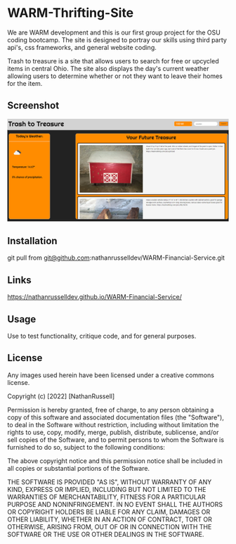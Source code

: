 # WARM-Thrifting-Site

We are WARM development and this is our first group project for the OSU coding bootcamp. The site is designed to portray our skills using third party api's, css frameworks, and general website coding. 

Trash to treasure is a site that allows users to search for free or upcycled items in central Ohio. The site also displays the day's current weather allowing users to determine whether or not they want to leave their homes for the item. 

## Screenshot

![Website Screenshot](./images/Website_Example.png)


## Installation

git pull from git@github.com:nathanrusselldev/WARM-Financial-Service.git

## Links

https://nathanrusselldev.github.io/WARM-Financial-Service/

## Usage

Use to test functionality, critique code, and for general purposes. 


## License

Any images used herein have been licensed under a creative commons license.

Copyright (c) [2022] [NathanRussell]

Permission is hereby granted, free of charge, to any person obtaining a copy
of this software and associated documentation files (the "Software"), to deal
in the Software without restriction, including without limitation the rights
to use, copy, modify, merge, publish, distribute, sublicense, and/or sell
copies of the Software, and to permit persons to whom the Software is
furnished to do so, subject to the following conditions:

The above copyright notice and this permission notice shall be included in all
copies or substantial portions of the Software.

THE SOFTWARE IS PROVIDED "AS IS", WITHOUT WARRANTY OF ANY KIND, EXPRESS OR
IMPLIED, INCLUDING BUT NOT LIMITED TO THE WARRANTIES OF MERCHANTABILITY,
FITNESS FOR A PARTICULAR PURPOSE AND NONINFRINGEMENT. IN NO EVENT SHALL THE
AUTHORS OR COPYRIGHT HOLDERS BE LIABLE FOR ANY CLAIM, DAMAGES OR OTHER
LIABILITY, WHETHER IN AN ACTION OF CONTRACT, TORT OR OTHERWISE, ARISING FROM,
OUT OF OR IN CONNECTION WITH THE SOFTWARE OR THE USE OR OTHER DEALINGS IN THE
SOFTWARE.


